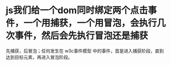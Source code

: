 # js我们给一个dom同时绑定两个点击事件，一个用捕获，一个用冒泡，会执行几次事件，然后会先执行冒泡还是捕获

先捕获，后冒泡；任何发生在 w3c事件模型 中的事件，首是进入捕获阶段，直到达到目标元素，再进入冒泡阶段。



